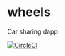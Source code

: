 # wheels
Car sharing dapp

[![CircleCI](https://circleci.com/gh/s1na/wheels.svg?style=svg)](https://circleci.com/gh/s1na/wheels)
